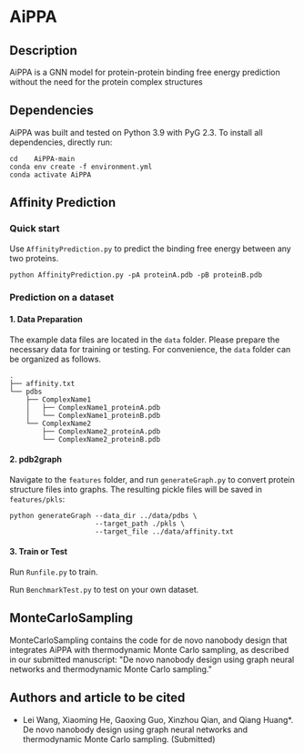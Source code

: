# AiPPA

## Description

AiPPA is a GNN model for protein-protein binding free energy prediction without the need for the protein complex structures

## Dependencies
AiPPA was built and tested on Python 3.9 with PyG 2.3. To install all dependencies, directly run:
```
cd    AiPPA-main
conda env create -f environment.yml
conda activate AiPPA
```

## Affinity Prediction
### Quick start
Use `AffinityPrediction.py` to predict the binding free energy between any two proteins.
```
python AffinityPrediction.py -pA proteinA.pdb -pB proteinB.pdb
```

### Prediction on a dataset

#### 1. Data Preparation
The example data files are located in the `data` folder.
Please prepare the necessary data for training or testing. 
For convenience, the `data` folder can be organized as follows.
```
.
├── affinity.txt
└── pdbs
    ├── ComplexName1
    │   ├── ComplexName1_proteinA.pdb
    │   └── ComplexName1_proteinB.pdb
    └── ComplexName2
        ├── ComplexName2_proteinA.pdb
        └── ComplexName2_proteinB.pdb
```

#### 2. pdb2graph
Navigate to the `features` folder, 
and run `generateGraph.py` to convert protein structure files into graphs.
The resulting pickle files will be saved in `features/pkls`:
``` 
python generateGraph --data_dir ../data/pdbs \
                     --target_path ./pkls \
                     --target_file ../data/affinity.txt
```

#### 3. Train or Test
Run `Runfile.py` to train.

Run `BenchmarkTest.py` to test on your own dataset.


## MonteCarloSampling

MonteCarloSampling contains the code for de novo nanobody design that integrates AiPPA with thermodynamic Monte Carlo sampling, as described in our submitted manuscript: "De novo nanobody design using graph neural networks and thermodynamic Monte Carlo sampling."


## Authors and article to be cited 
* Lei Wang, Xiaoming He, Gaoxing Guo, Xinzhou Qian, and Qiang Huang*. De novo nanobody design using graph neural networks and thermodynamic Monte Carlo sampling. (Submitted)

